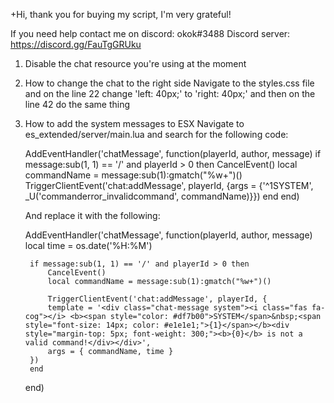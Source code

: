 +Hi, thank you for buying my script, I'm very grateful!

If you need help contact me on discord: okok#3488
Discord server: https://discord.gg/FauTgGRUku

1. Disable the chat resource you're using at the moment

2. How to change the chat to the right side
	Navigate to the styles.css file and on the line 22 change 'left: 40px;' to 'right: 40px;' and then on the line 42 do the same thing

3. How to add the system messages to ESX
	Navigate to es_extended/server/main.lua and search for the following code:

	AddEventHandler('chatMessage', function(playerId, author, message)
		if message:sub(1, 1) == '/' and playerId > 0 then
			CancelEvent()
			local commandName = message:sub(1):gmatch("%w+")()
			TriggerClientEvent('chat:addMessage', playerId, {args = {'^1SYSTEM', _U('commanderror_invalidcommand', commandName)}})
		end
	end)

	And replace it with the following:

	AddEventHandler('chatMessage', function(playerId, author, message)
		local time = os.date('%H:%M')

		if message:sub(1, 1) == '/' and playerId > 0 then
			CancelEvent()
			local commandName = message:sub(1):gmatch("%w+")()

			TriggerClientEvent('chat:addMessage', playerId, {
		    template = '<div class="chat-message system"><i class="fas fa-cog"></i> <b><span style="color: #df7b00">SYSTEM</span>&nbsp;<span style="font-size: 14px; color: #e1e1e1;">{1}</span></b><div style="margin-top: 5px; font-weight: 300;"><b>{0}</b> is not a valid command!</div></div>',
		    args = { commandName, time }
		})
		end
	end)
